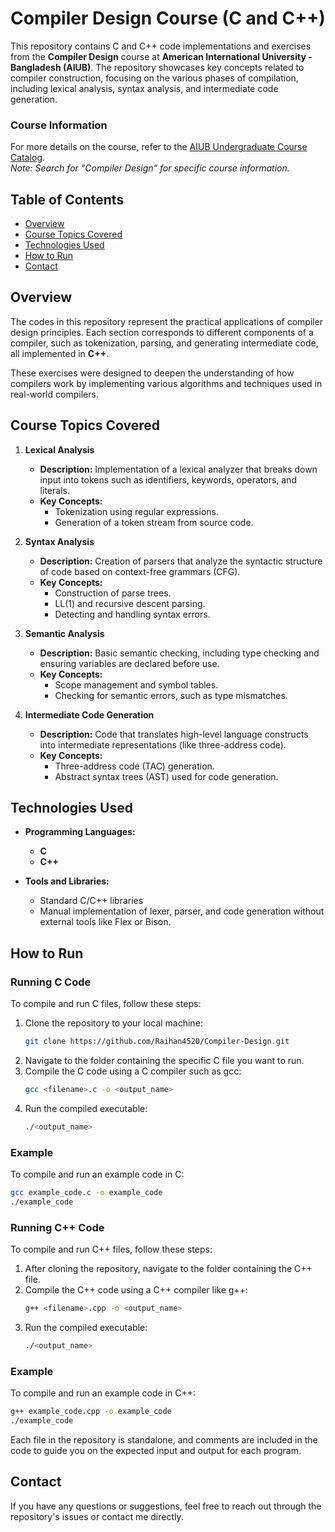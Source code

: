 # Compiler Design Course (C and C++)

This repository contains C and C++ code implementations and exercises from the **Compiler Design** course at **American International University - Bangladesh (AIUB)**. The repository showcases key concepts related to compiler construction, focusing on the various phases of compilation, including lexical analysis, syntax analysis, and intermediate code generation.

### Course Information
For more details on the course, refer to the [AIUB Undergraduate Course Catalog](https://www.aiub.edu/faculties/fst/ug-course-catalog).  
*Note: Search for "Compiler Design" for specific course information.*

## Table of Contents
- [Overview](#overview)
- [Course Topics Covered](#course-topics-covered)
- [Technologies Used](#technologies-used)
- [How to Run](#how-to-run)
- [Contact](#contact)

## Overview

The codes in this repository represent the practical applications of compiler design principles. Each section corresponds to different components of a compiler, such as tokenization, parsing, and generating intermediate code, all implemented in **C++**.

These exercises were designed to deepen the understanding of how compilers work by implementing various algorithms and techniques used in real-world compilers.

## Course Topics Covered

1. **Lexical Analysis**  
   - **Description:** Implementation of a lexical analyzer that breaks down input into tokens such as identifiers, keywords, operators, and literals.
   - **Key Concepts:** 
     - Tokenization using regular expressions.
     - Generation of a token stream from source code.

2. **Syntax Analysis**  
   - **Description:** Creation of parsers that analyze the syntactic structure of code based on context-free grammars (CFG).
   - **Key Concepts:**
     - Construction of parse trees.
     - LL(1) and recursive descent parsing.
     - Detecting and handling syntax errors.

3. **Semantic Analysis**  
   - **Description:** Basic semantic checking, including type checking and ensuring variables are declared before use.
   - **Key Concepts:**
     - Scope management and symbol tables.
     - Checking for semantic errors, such as type mismatches.

4. **Intermediate Code Generation**  
   - **Description:** Code that translates high-level language constructs into intermediate representations (like three-address code).
   - **Key Concepts:**
     - Three-address code (TAC) generation.
     - Abstract syntax trees (AST) used for code generation.
    
## Technologies Used

- **Programming Languages:**
  - **C**
  - **C++**
    
- **Tools and Libraries:**
  - Standard C/C++ libraries
  - Manual implementation of lexer, parser, and code generation without external tools like Flex or Bison.

## How to Run


### Running C Code
To compile and run C files, follow these steps:

1. Clone the repository to your local machine:
   ```bash
   git clone https://github.com/Raihan4520/Compiler-Design.git
2. Navigate to the folder containing the specific C file you want to run.
3. Compile the C code using a C compiler such as gcc:
   ```bash
   gcc <filename>.c -o <output_name>
4. Run the compiled executable:
   ```bash
   ./<output_name>

### Example
To compile and run an example code in C:
```bash
gcc example_code.c -o example_code
./example_code
```

### Running C++ Code
To compile and run C++ files, follow these steps:

1. After cloning the repository, navigate to the folder containing the C++ file.
2. Compile the C++ code using a C++ compiler like g++:
   ```bash
   g++ <filename>.cpp -o <output_name>
3. Run the compiled executable:
   ```bash
   ./<output_name>

### Example
To compile and run an example code in C++:
```bash
g++ example_code.cpp -o example_code
./example_code
```

Each file in the repository is standalone, and comments are included in the code to guide you on the expected input and output for each program.

## Contact

If you have any questions or suggestions, feel free to reach out through the repository's issues or contact me directly.
